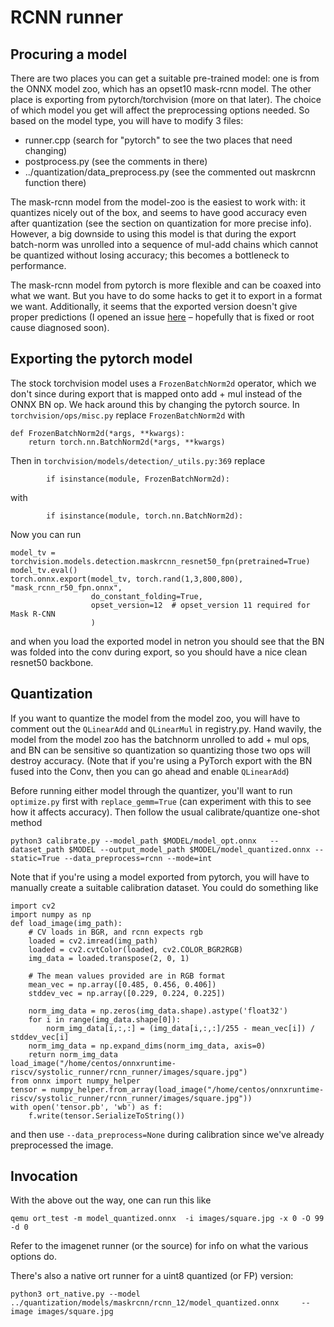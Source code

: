 # RCNN runner

## Procuring a model

There are two places you can get a suitable pre-trained model: one is from the ONNX model zoo, which has an opset10 mask-rcnn model. The other place is exporting from pytorch/torchvision (more on that later). The choice of which model you get will affect the preprocessing options needed. So based on the model type, you will have to modify 3 files:

* runner.cpp (search for "pytorch" to see the two places that need changing)
* postprocess.py (see the comments in there)
* ../quantization/data_preprocess.py (see the commented out maskrcnn function there)

The mask-rcnn model from the model-zoo is the easiest to work with: it quantizes nicely out of the box, and seems to have good accuracy even after quantization (see the section on quantization for more precise info). However, a big downside to using this model is that during the export batch-norm was unrolled into a sequence of mul-add chains which cannot be quantized without losing accuracy; this becomes a bottleneck to performance.

The mask-rcnn model from pytorch is more flexible and can be coaxed into what we want. But you have to do some hacks to get it to export in a format we want. Additionally, it seems that the exported version doesn't give proper predictions (I opened an issue [here](https://github.com/pytorch/vision/issues/3588) – hopefully that is fixed or root cause diagnosed soon).

## Exporting the pytorch model

The stock torchvision model uses a `FrozenBatchNorm2d` operator, which we don't since during export that is mapped onto add + mul instead of the ONNX BN op. We hack around this by changing the pytorch source. In `torchvision/ops/misc.py` replace `FrozenBatchNorm2d` with

```
def FrozenBatchNorm2d(*args, **kwargs):
    return torch.nn.BatchNorm2d(*args, **kwargs)
```

Then in `torchvision/models/detection/_utils.py:369` replace

```
        if isinstance(module, FrozenBatchNorm2d):
```
with
```
        if isinstance(module, torch.nn.BatchNorm2d):
```

Now you can run

```
model_tv = torchvision.models.detection.maskrcnn_resnet50_fpn(pretrained=True)
model_tv.eval()
torch.onnx.export(model_tv, torch.rand(1,3,800,800), "mask_rcnn_r50_fpn.onnx",
                  do_constant_folding=True,
                  opset_version=12  # opset_version 11 required for Mask R-CNN
                  )
```

and when you load the exported model in netron you should see that the BN was folded into the conv during export,
so you should have a nice clean resnet50 backbone.

## Quantization

If you want to quantize the model from the model zoo, you will have to comment out the `QLinearAdd` and `QLinearMul` in registry.py. Hand wavily,  the model from the model zoo has the batchnorm unrolled to add + mul ops, and BN can be sensitive so quantization so quantizing those two ops will destroy accuracy. (Note that if you're using a PyTorch export with the BN fused into the Conv, then you can go ahead and enable `QLinearAdd`)

Before running either model through the quantizer, you'll want to run `optimize.py` first with `replace_gemm=True` (can experiment with this to see how it affects accuracy). Then follow the usual calibrate/quantize one-shot method

```
python3 calibrate.py --model_path $MODEL/model_opt.onnx   --dataset_path $MODEL --output_model_path $MODEL/model_quantized.onnx --static=True --data_preprocess=rcnn --mode=int
```

Note that if you're using a model exported from pytorch, you will have to manually create a suitable calibration dataset. You could do something like

```
import cv2
import numpy as np
def load_image(img_path):
    # CV loads in BGR, and rcnn expects rgb
    loaded = cv2.imread(img_path)
    loaded = cv2.cvtColor(loaded, cv2.COLOR_BGR2RGB)
    img_data = loaded.transpose(2, 0, 1)
    
    # The mean values provided are in RGB format
    mean_vec = np.array([0.485, 0.456, 0.406])
    stddev_vec = np.array([0.229, 0.224, 0.225])
    
    norm_img_data = np.zeros(img_data.shape).astype('float32')
    for i in range(img_data.shape[0]):  
        norm_img_data[i,:,:] = (img_data[i,:,:]/255 - mean_vec[i]) / stddev_vec[i]
    norm_img_data = np.expand_dims(norm_img_data, axis=0)
    return norm_img_data
load_image("/home/centos/onnxruntime-riscv/systolic_runner/rcnn_runner/images/square.jpg")
from onnx import numpy_helper
tensor = numpy_helper.from_array(load_image("/home/centos/onnxruntime-riscv/systolic_runner/rcnn_runner/images/square.jpg"))
with open('tensor.pb', 'wb') as f:
    f.write(tensor.SerializeToString())
```

and then use `--data_preprocess=None` during calibration since we've already preprocessed the image.



## Invocation

With the above out the way, one can run this like
```
qemu ort_test -m model_quantized.onnx  -i images/square.jpg -x 0 -O 99 -d 0 
```

Refer to the imagenet runner (or the source) for info on what the various options do.

There's also a native ort runner for a uint8 quantized (or FP) version:

```
python3 ort_native.py --model ../quantization/models/maskrcnn/rcnn_12/model_quantized.onnx     --image images/square.jpg 
```
